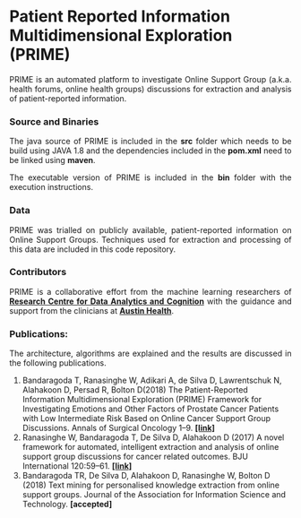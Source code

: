 # Patient Reported Information Multidimensional Exploration (PRIME)
<p align="justify">PRIME is an automated platform to investigate Online Support Group (a.k.a. health forums, online health groups) discussions for extraction and analysis of patient-reported information. </p>

### Source and Binaries
<p align="justify">The java source of PRIME is included in the <strong>src</strong> folder which needs to be build using JAVA 1.8 and the dependencies included in the <strong>pom.xml</strong> need to be linked using <strong>maven</strong>.</p>

<p align="justify">The executable version of PRIME is included in the <strong>bin</strong> folder with the execution instructions.</p>


### Data
<p align="justify">PRIME was trialled on publicly available, patient-reported information on Online Support Groups. Techniques used for extraction and processing of this data are included in this code repository.</p>

### Contributors 
<p align="justify">PRIME is a collaborative effort from the machine learning researchers of <a href="https://www.latrobe.edu.au/centre-for-data-analytics-and-cognition "><strong>Research Centre for Data Analytics and Cognition</strong></a> with the guidance  and support from the clinicians at <a href="http://www.austin.org.au"><strong>Austin Health</strong></a>.</p>

### Publications:
<p align="justify">The architecture, algorithms are explained and the results are discussed in the following publications.</p>

<ol>
<li>Bandaragoda T, Ranasinghe W, Adikari A, de Silva D, Lawrentschuk N, Alahakoon D, Persad R, Bolton D(2018) The Patient-Reported Information Multidimensional Exploration (PRIME) Framework for Investigating Emotions and Other Factors of Prostate Cancer Patients with Low Intermediate Risk Based on Online Cancer Support Group Discussions. Annals of Surgical Oncology 1–9. <a href="https://link.springer.com/article/10.1245/s10434-018-6372-2"><strong>[link]</strong></a></li>
<li>Ranasinghe W, Bandaragoda T, De Silva D, Alahakoon D (2017) A novel framework for automated, intelligent extraction and analysis of online support group discussions for cancer related outcomes. BJU International 120:59–61. <a href="https://onlinelibrary.wiley.com/doi/full/10.1111/bju.14036"><strong>[link]</strong></a></li>
<li>Bandaragoda TR, De Silva D, Alahakoon D, Ranasinghe W, Bolton D (2018) Text mining for personalised knowledge extraction from online support groups. Journal of the Association for Information Science and Technology. <strong>[accepted]</strong></li>
</ol 
